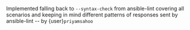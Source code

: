 Implemented falling back to `--syntax-check` from ansible-lint covering all
scenarios and keeping in mind different patterns of responses sent by
ansible-lint -- by {user}`priyamsahoo`

